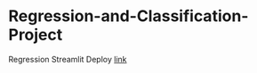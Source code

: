 ﻿# Regression-and-Classification-Project

Regression Streamlit Deploy [link](https://kira-1011-regression-scriptsenergy-consumption-dashboard-un6tb1.streamlit.app/)
